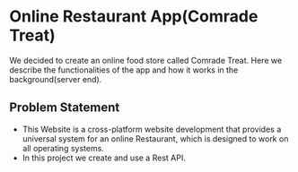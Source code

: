 # Online Restaurant App(Comrade Treat)

We decided to create an online food store called Comrade Treat. Here we describe the functionalities of the app and how it works in the background(server end).

## Problem Statement
<ul>
 <li>This Website is a cross-platform website development that provides a universal system for an online Restaurant, which is designed to work on all  operating systems.</li>
  <li>In this project we create and  use a Rest API.</li>
</ul>
